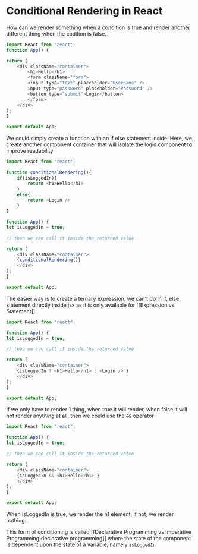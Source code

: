 # Conditional Rendering in React
How can we render something when a condition is true and render another different thing when the codition is false. 
```js
import React from "react";
function App() {

return (
	<div className="container">
		<h1>Hello</h1>
		<form className="form">
		<input type="text" placeholder="Username" />
		input type="password" placeholder="Password" />
		<button type="submit">Login</button>
		</form>
	</div>
);
}

export default App;
```

We could simply create a function with an if else statement inside. Here, we create another component container that will isolate the login component to improve readability
```js
import React from "react";

function conditionalRendering(){
	if(isLoggedIn){
		return <h1>Hello</h1>
	}
	else{
		return <Login />
	}
}

function App() {
let isLoggedIn = true;

// then we can call it inside the returned value

return (
	<div className="container">
	{conditionalRendering()}
	</div>
);
}

export default App;
```

The easier way is to create a ternary expression, we can't do in if, else statement directly inside jsx as it is only available for [[Expression vs Statement]]

```js
import React from "react";

function App() {
let isLoggedIn = true;

// then we can call it inside the returned value

return (
	<div className="container">
	{isLoggedIn ? <h1>Hello</h1> : <Login /> }
	</div>
);
}

export default App;
```

If we only  have to render 1 thing, when true it will render, when false it will not render anything at all, then we could use the `&&` operator

```js
import React from "react";

function App() {
let isLoggedIn = true;

// then we can call it inside the returned value

return (
	<div className="container">
	{isLoggedIn && <h1>Hello</h1> }
	</div>
);
}

export default App;
```

When isLoggedIn is true, we render the h1 element, if not, we render nothing.


This form of conditioning is called [[Declarative Programming vs Imperative Programming|declarative programming]] where the state of the component is dependent upon the state of a variable, namely `isLoggedIn`
